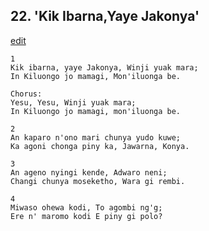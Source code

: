 
## 22.  'Kik Ibarna,Yaye Jakonya'
[edit](https://docs.google.com/document/d/1lcidodrMG9TlmTaw36MDyPrns5E_Uz%2DZ/edit?mode=html)




    1
    Kik ibarna, yaye Jakonya, Winji yuak mara; 
    In Kiluongo jo mamagi, Mon'iluonga be.

    Chorus:
    Yesu, Yesu, Winji yuak mara; 
    In Kiluongo jo mamagi, mon'iluonga be.

    2
    An kaparo n'ono mari chunya yudo kuwe; 
    Ka agoni chonga piny ka, Jawarna, Konya.

    3
    An ageno nyingi kende, Adwaro neni; 
    Changi chunya moseketho, Wara gi rembi.

    4
    Miwaso ohewa kodi, To agombi ng'g; 
    Ere n' maromo kodi E piny gi polo?
